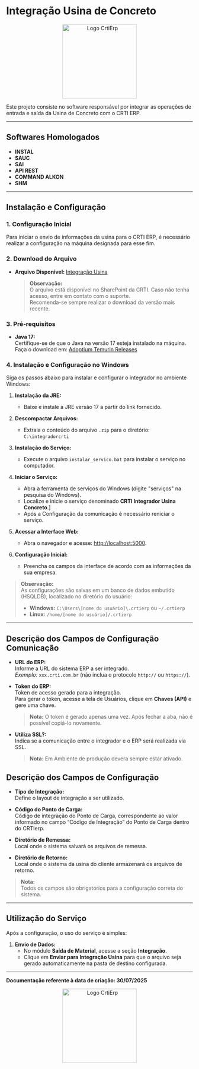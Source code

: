 # Integração Usina de Concreto

<p align="center">
  <img src="img/logoCrtiErp.png" alt="Logo CrtiErp" width="200"/>
</p>

Este projeto consiste no software responsável por integrar as operações de entrada e saída da Usina de Concreto com o CRTI ERP.

***

## Softwares Homologados

- **INSTAL**
- **SAUC**
- **SAI**
- **API REST**
- **COMMAND ALKON** 
- **SHM**

***

## Instalação e Configuração

### 1. Configuração Inicial

Para iniciar o envio de informações da usina para o CRTI ERP, é necessário realizar a configuração na máquina designada para esse fim.

### 2. Download do Arquivo

- **Arquivo Disponível:** [Integração Usina](https://crticombr-my.sharepoint.com/:f:/g/personal/carlos_crti_com_br/Eh4-ALBzhVdGq7UvYpObVzgBCUgO7t5OL3j8TyXXyL1NBA?e=Vhym74)
  > **Observação:**  
  > O arquivo está disponível no SharePoint da CRTI. Caso não tenha acesso, entre em contato com o suporte.  
  > Recomenda-se sempre realizar o download da versão mais recente.

### 3. Pré-requisitos

- **Java 17:**  
  Certifique-se de que o Java na versão 17 esteja instalado na máquina.  
  Faça o download em: [Adoptium Temurin Releases](https://adoptium.net/temurin/releases/?os=windows&package=jre&arch=x64)

### 4. Instalação e Configuração no Windows

Siga os passos abaixo para instalar e configurar o integrador no ambiente Windows:

1. **Instalação da JRE:**
    - Baixe e instale a JRE versão 17 a partir do link fornecido.

2. **Descompactar Arquivos:**
    - Extraia o conteúdo do arquivo `.zip` para o diretório:  
      `C:\integradorcrti`

3. **Instalação do Serviço:**
    - Execute o arquivo `instalar_servico.bat` para instalar o serviço no computador.

4. **Iniciar o Serviço:**
    - Abra a ferramenta de serviços do Windows (digite "serviços" na pesquisa do Windows).
    - Localize e inicie o serviço denominado **CRTI Integrador Usina Concreto**.]
    - Após a Configuração da comunicação é necessário reniciar o serviço.

5. **Acessar a Interface Web:**
    - Abra o navegador e acesse: [http://localhost:5000](http://localhost:5000).

6. **Configuração Inicial:**
    - Preencha os campos da interface de acordo com as informações da sua empresa.

> **Observação:**  
> As configurações são salvas em um banco de dados embutido (HSQLDB), localizado no diretório do usuário:
> - **Windows:** `C:\Users\[nome do usuário]\.crtierp` ou `~/.crtierp`
> - **Linux:** `/home/[nome do usuário]/.crtierp`

***

## Descrição dos Campos de Configuração Comunicação

- **URL do ERP:**  
  Informe a URL do sistema ERP a ser integrado.  
  *Exemplo:* `xxx.crti.com.br` (não inclua o protocolo `http://` ou `https://`).

- **Token do ERP:**  
  Token de acesso gerado para a integração.  
  Para gerar o token, acesse a tela de Usuários, clique em **Chaves (API)** e gere uma chave.
  > **Nota:** O token é gerado apenas uma vez. Após fechar a aba, não é possível copiá-lo novamente.  

- **Utiliza SSL?:**  
  Indica se a comunicação entre o integrador e o ERP será realizada via SSL.
  > **Nota:** Em Ambiente de produção devera sempre estar ativado.

## Descrição dos Campos de Configuração

- **Tipo de Integração:**  
  Define o layout de integração a ser utilizado.

- **Código do Ponto de Carga:**  
  Código de integração do Ponto de Carga, correspondente ao valor informado no campo “Código de Integração” do Ponto de Carga dentro do CRTIerp.  

- **Diretório de Remessa:**  
  Local onde o sistema salvará os arquivos de remessa.

- **Diretório de Retorno:**  
  Local onde o sistema da usina do cliente armazenará os arquivos de retorno.

> **Nota:**  
> Todos os campos são obrigatórios para a configuração correta do sistema.

***

## Utilização do Serviço

Após a configuração, o uso do serviço é simples:

1. **Envio de Dados:**
    - No módulo **Saída de Material**, acesse a seção **Integração**.
    - Clique em **Enviar para Integração Usina** para que o arquivo seja gerado automaticamente na pasta de destino configurada.
***

**Documentação referente à data de criação: 30/07/2025**
<p align="center">
  <img src="img/logoCrtiErp.png" alt="Logo CrtiErp" width="200"/>
</p>